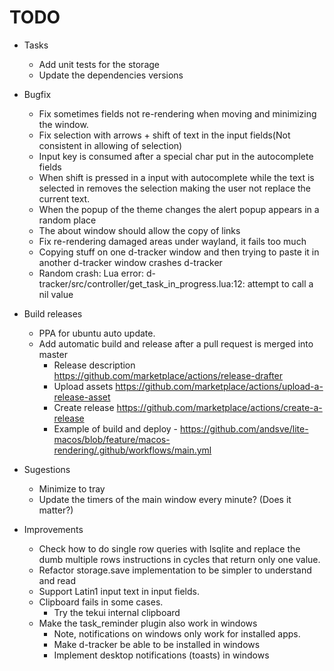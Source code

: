 # TODO

* Tasks
    + Add unit tests for the storage
    + Update the dependencies versions

* Bugfix
    + Fix sometimes fields not re-rendering when moving and minimizing the window.
    + Fix selection with arrows + shift of text in the input fields(Not consistent in allowing of selection)
    + Input key is consumed after a special char put in the autocomplete fields
    + When shift is pressed in a input with autocomplete while the text is selected in removes the selection making the user not replace the current text.
    + When the popup of the theme changes the alert popup appears in a random place
    + The about window should allow the copy of links
    + Fix re-rendering damaged areas under wayland, it fails too much
    + Copying stuff on one d-tracker window and then trying to paste it in another d-tracker window crashes d-tracker
    + Random crash: Lua error: d-tracker/src/controller/get_task_in_progress.lua:12: attempt to call a nil value

* Build releases
    + PPA for ubuntu auto update.
    + Add automatic build and release after a pull request is merged into master
      + Release description https://github.com/marketplace/actions/release-drafter
      + Upload assets https://github.com/marketplace/actions/upload-a-release-asset
      + Create release https://github.com/marketplace/actions/create-a-release
      + Example of build and deploy - https://github.com/andsve/lite-macos/blob/feature/macos-rendering/.github/workflows/main.yml

* Sugestions
    + Minimize to tray
    + Update the timers of the main window every minute? (Does it matter?)

* Improvements
    + Check how to do single row queries with lsqlite and replace the dumb multiple rows instructions in cycles that return only one value.
    + Refactor storage.save implementation to be simpler to understand and read
    + Support Latin1 input text in input fields.
    + Clipboard fails in some cases.
      - Try the tekui internal clipboard
    + Make the task\_reminder plugin also work in windows
      - Note, notifications on windows only work for installed apps.
      - Make d-tracker be able to be installed in windows
      - Implement desktop notifications (toasts) in windows


